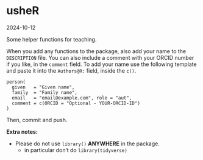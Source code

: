 # usheR

2024-10-12

<!-- Do not manually edit `README.md` -->

<!-- Edit the `README.qmd`, then render. -->

<!-- Also commit and push changes to this and the resulting README.md file. -->

<!-- This makes is easy to incorporate code examples later if we choose. -->

Some helper functions for teaching.

When you add any functions to the package, also add your name to the
`DESCRIPTION` file. You can also include a comment with your ORCID
number if you like, in the `comment` field. To add your name use the
following template and paste it into the `Authors@R:` field, inside the
`c()`.

    person(
      given   = "Given name",
      family  = "Family name",
      email   = "email@example.com", role = "aut",
      comment = c(ORCID = "Optional - YOUR-ORCID-ID")
    )

Then, commit and push.

**Extra notes:**

- Please do not use `library()` **ANYWHERE** in the package.
  - in particular don’t do `library(tidyverse)`
